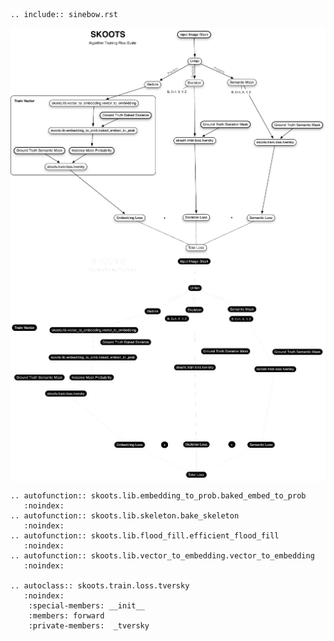 ```{eval-rst}
.. include:: sinebow.rst
```
<img src="../../resources/skoots_train_api_flow.pdf" align="center" class="only-light"/>
<img src="../../resources/skoots_train_api_flow_inverted.pdf" align="center" class="only-dark"/>

```{eval-rst} 
.. autofunction:: skoots.lib.embedding_to_prob.baked_embed_to_prob
   :noindex:
.. autofunction:: skoots.lib.skeleton.bake_skeleton
   :noindex:
.. autofunction:: skoots.lib.flood_fill.efficient_flood_fill
   :noindex:
.. autofunction:: skoots.lib.vector_to_embedding.vector_to_embedding
   :noindex:

.. autoclass:: skoots.train.loss.tversky
   :noindex:
    :special-members: __init__
    :members: forward
    :private-members:  _tversky
```